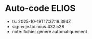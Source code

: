 # Auto-code ELIOS
- ts: 2025-10-19T17:37:18.394Z
- sig: ∞.je.toi.nous.432.528
- note: fichier généré automatiquement